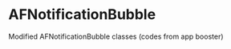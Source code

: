 AFNotificationBubble
====================

Modified AFNotificationBubble classes (codes from app booster)